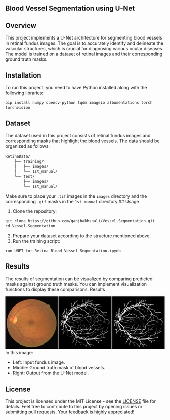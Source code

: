 ## Blood Vessel Segmentation using U-Net

## Overview

This project implements a U-Net architecture for segmenting blood vessels in retinal fundus images. The goal is to accurately identify and delineate the vascular structures, which is crucial for diagnosing various ocular diseases. The model is trained on a dataset of retinal images and their corresponding ground truth masks.

## Installation

To run this project, you need to have Python installed along with the following libraries:
```
pip install numpy opencv-python tqdm imageio albumentations torch torchvision
```

## Dataset

The dataset used in this project consists of retinal fundus images and corresponding masks that highlight the blood vessels. The data should be organized as follows:

```
RetinaData/
    ├── training/
    │   ├── images/
    │   └── 1st_manual/
    └── test/
        ├── images/
        └── 1st_manual/

```

Make sure to place your `.tif` images in the `images` directory and the corresponding `.gif` masks in the `1st_manual` directory.## Usage

1. Clone the repository:

```
git clone https://github.com/ganjbakhshali/Vessel-Segmentation.git
cd Vessel-Segmentation

```

2. Prepare your dataset according to the structure mentioned above.
3. Run the training script:

```
run UNET for Retina Blood Vessel Segmentation.ipynb

```

## Results

The results of segmentation can be visualized by comparing predicted masks against ground truth masks. You can implement visualization functions to display these comparisons.
Results

![result](01_test_0.png)
In this image:
* Left: Input fundus image.
* Middle: Ground truth mask of blood vessels.
* Right: Output from the U-Net model.


## License

This project is licensed under the MIT License - see the [LICENSE](https://www.perplexity.ai/search/LICENSE) file for details. Feel free to contribute to this project by opening issues or submitting pull requests. Your feedback is highly appreciated!
